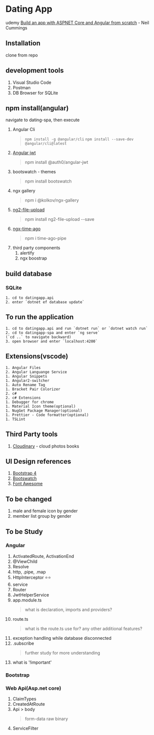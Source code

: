 # Dating App
udemy [Build an app with ASPNET Core and Angular from scratch](https://www.udemy.com/course/build-an-app-with-aspnet-core-and-angular-from-scratch/) - Neil Cummings

## Installation
  clone from repo

## development tools
  1. Visual Studio Code
  2. Postman
  3. DB Browser for SQLite

## npm install(angular)
  navigate to dating-spa, then execute
  1. Angular Cli
     > `npm install -g @angular/cli`
     > `npm install --save-dev @angular/cli@latest`
  1. [Angular jwt](https://github.com/auth0/angular2-jwt)
     > npm install @auth0/angular-jwt
  1. bootswatch - themes
      > npm install bootswatch
  1. ngx gallery
      > npm i @kolkov/ngx-gallery
  1. [ng2-file-upload](https://valor-software.com/ng2-file-upload/)
      > npm install ng2-file-upload --save
  1. [ngx-time-ago](https://www.npmjs.com/package/ngx-timeago)
      > npm i time-ago-pipe
  1. third party components
     1. alertify
     1. ngx boostrap
     
## build database
### SQLite
    1. cd to datingapp.api
    2. enter `dotnet ef database update`

## To run the application
    1. cd to datingapp.api and run `dotnet run` or `dotnet watch run`
    2. cd to datingapp-spa and enter `ng serve`
    (`cd ..` to navigate backward)
    3. open browser and enter `localhost:4200`

## Extensions(vscode)
    1. Angular Files
    2. Angular Languange Service
    1. Angular Snippets
    1. Angular2-switcher
    1. Auto Rename Tag
    1. Bracket Pair Colorizer
    2. c#
    2. c# Extensions
    1. Debugger for chrome
    1. Material Icon theme(optional)
    1. NugGet Package Manager(optional)
    1. Prettier - Code formatter(optional)
    1. TSLint

## Third Party tools
  1. [Cloudinary](https://cloudinary.com/) - cloud photos books

## UI Design references
  1. [Bootstrap 4](https://getbootstrap.com/)
  1. [Bootswatch](https://bootswatch.com/)
  1. [Font Awesome](https://fontawesome.com/v4.7.0/icons/)
## To be changed
  1. male and female icon by gender
  1. member list group by gender
## To be Study
### Angular
  1. ActivatedRoute, ActivationEnd
  1. @ViewChild
  1. Resolve
  1. http, .pipe, .map
  1. HttpInterceptor :star::star:
  1. service
  1. Router
  1. JwtHelperService
  1. app.module.ts
     > what is declaration, imports and providers?
  1. route.ts
     > what is the route.ts use for?
     > any other additional features?
  1. exception handling while database disconnected
  1. .subscribe
     > further study for more understanding
  1. what is '!important'
### Bootstrap

### Web Api(Asp.net core)
  1. ClaimTypes
  1. CreatedAtRoute
  1. Api > body 
     > form-data
     > raw
     > binary
  1. ServiceFilter



